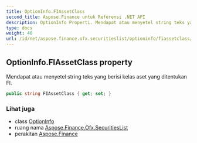 ```yaml
---
title: OptionInfo.FIAssetClass
second_title: Aspose.Finance untuk Referensi .NET API
description: OptionInfo Properti. Mendapat atau menyetel string teks yang berisi kelas aset yang ditentukan FI.
type: docs
weight: 40
url: /id/net/aspose.finance.ofx.securitieslist/optioninfo/fiassetclass/
---
```

## OptionInfo.FIAssetClass property

Mendapat atau menyetel string teks yang berisi kelas aset yang ditentukan FI.

```csharp
public string FIAssetClass { get; set; }
```

### Lihat juga

* class [OptionInfo](../)
* ruang nama [Aspose.Finance.Ofx.SecuritiesList](../../optioninfo/)
* perakitan [Aspose.Finance](../../../)


